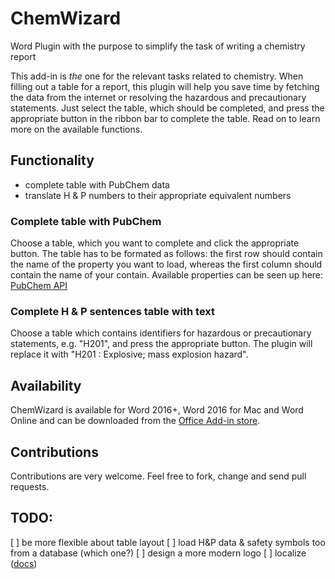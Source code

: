 # ChemWizard
Word Plugin with the purpose to simplify the task of writing a chemistry report

This add-in is *the* one for the relevant tasks related to chemistry. When filling out a 
table for a report, this plugin will help you save time by fetching the data from the internet or resolving the 
hazardous and precautionary statements. Just select the table, which should be completed, and press the appropriate 
button in the ribbon bar to complete the table. Read on to learn more on the available functions.

## Functionality
- complete table with PubChem data
- translate H & P numbers to their appropriate equivalent numbers

### Complete table with PubChem
Choose a table, which you want to complete and click the appropriate button.
The table has to be formated as follows: the first row should contain the name of the property you want to load, whereas
the first column should contain the name of your contain. Available properties can be seen up here: 
[PubChem API](https://pubchem.ncbi.nlm.nih.gov/pug_rest/PUG_REST.html)

### Complete H & P sentences table with text
Choose a table which contains identifiers for hazardous or precautionary statements, 
e.g. "H201", and press the appropriate button. The plugin will replace it with "H201 : Explosive; mass explosion hazard".

## Availability
ChemWizard is available for Word 2016+, Word 2016 for Mac and Word Online and can be downloaded from the 
[Office Add-in store](https://store.office.com/app.aspx?assetid=WA104381302&mktcmpid=GitHub&mktvid=PN42949681484).

## Contributions
Contributions are very welcome. Feel free to fork, change and send pull requests.

## TODO:
[ ] be more flexible about table layout
[ ] load H&P data & safety symbols too from a database (which one?)
[ ] design a more modern logo
[ ] localize ([docs](https://dev.office.com/docs/add-ins/develop/localization))